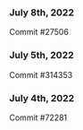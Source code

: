 ### July 8th, 2022

Commit #27506

### July 5th, 2022

Commit #314353


### July 4th, 2022

Commit #72281
